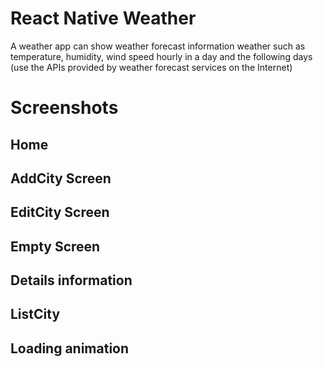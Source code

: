 # React Native Weather
  A weather app can show weather forecast information weather such as temperature, humidity, wind speed hourly in a day and the following days (use the APIs provided by weather forecast services on the Internet)
# Screenshots
## Home
## AddCity Screen
## EditCity Screen
## Empty Screen
## Details information
## ListCity
## Loading animation
